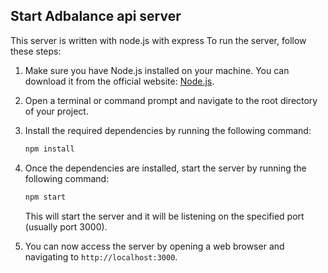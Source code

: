 
## Start Adbalance api server

This server is written with node.js with express
To run the server, follow these steps:

1. Make sure you have Node.js installed on your machine. You can download it from the official website: [Node.js](https://nodejs.org).
2. Open a terminal or command prompt and navigate to the root directory of your project.
3. Install the required dependencies by running the following command:

    ```bash
    npm install
    ```

4. Once the dependencies are installed, start the server by running the following command:

    ```bash
    npm start
    ```
    This will start the server and it will be listening on the specified port (usually port 3000).

5. You can now access the server by opening a web browser and navigating to `http://localhost:3000`.
